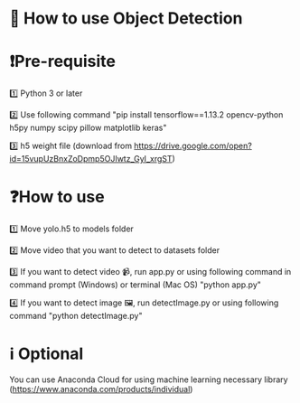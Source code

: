 # 🚨 How to use Object Detection

# ❗️Pre-requisite
1️⃣ Python 3 or later

2️⃣ Use following command
    "pip install tensorflow==1.13.2 opencv-python h5py numpy scipy pillow matplotlib keras"
    
3️⃣ h5 weight file (download from https://drive.google.com/open?id=15vupUzBnxZoDpmp5OJIwtz_GyI_xrgST)

# ❓How to use
1️⃣ Move yolo.h5 to models folder

2️⃣ Move video that you want to detect to datasets folder

3️⃣ If you want to detect video 📹, run app.py or using following command in command prompt (Windows) or terminal (Mac OS)
    "python app.py"
    
4️⃣ If you want to detect image 🖼, run detectImage.py or using following command "python detectImage.py"


# ℹ️ Optional
You can use Anaconda Cloud for using machine learning necessary library (https://www.anaconda.com/products/individual)

